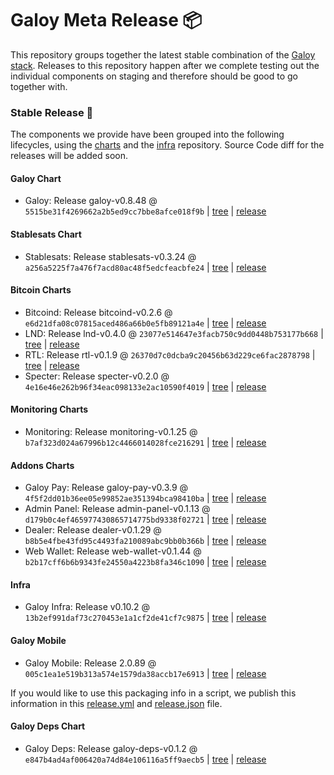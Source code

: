 # Galoy Meta Release 📦

This repository groups together the latest stable combination of the [Galoy stack](https://github.com/GaloyMoney/awesome-galoy#tech-components). 
Releases to this repository happen after we complete testing out the individual components on staging and therefore should be good to go together with.

### Stable Release 🎉

The components we provide have been grouped into the following lifecycles, using the [charts](https://github.com/GaloyMoney/charts) and the [infra](https://github.com/GaloyMoney/galoy-infra) repository. 
Source Code diff for the releases will be added soon.

#### Galoy Chart
- Galoy: Release galoy-v0.8.48 @ `5515be31f4269662a2b5ed9cc7bbe8afce018f9b` | [tree](https://github.com/GaloyMoney/charts/tree/5515be31f4269662a2b5ed9cc7bbe8afce018f9b/charts/galoy) | [release](https://github.com/GaloyMoney/charts/releases/tag/galoy-v0.8.48)

#### Stablesats Chart
- Stablesats: Release stablesats-v0.3.24 @ `a256a5225f7a476f7acd80ac48f5edcfeacbfe24` | [tree](https://github.com/GaloyMoney/charts/tree/a256a5225f7a476f7acd80ac48f5edcfeacbfe24/charts/stablesats) | [release](https://github.com/GaloyMoney/charts/releases/tag/stablesats-v0.3.24)

#### Bitcoin Charts
- Bitcoind: Release bitcoind-v0.2.6 @ `e6d21dfa08c07815aced486a66b0e5fb89121a4e` | [tree](https://github.com/GaloyMoney/charts/tree/e6d21dfa08c07815aced486a66b0e5fb89121a4e/charts/bitcoind) | [release](https://github.com/GaloyMoney/charts/releases/tag/bitcoind-v0.2.6)
- LND: Release lnd-v0.4.0 @ `23077e514647e3facb750c9dd0448b753177b668` | [tree](https://github.com/GaloyMoney/charts/tree/23077e514647e3facb750c9dd0448b753177b668/charts/lnd) | [release](https://github.com/GaloyMoney/charts/releases/tag/lnd-v0.4.0)
- RTL: Release rtl-v0.1.9 @ `26370d7c0dcba9c20456b63d229ce6fac2878798` | [tree](https://github.com/GaloyMoney/charts/tree/26370d7c0dcba9c20456b63d229ce6fac2878798/charts/rtl) | [release](https://github.com/GaloyMoney/charts/releases/tag/rtl-v0.1.9)
- Specter: Release specter-v0.2.0 @ `4e16e46e262b96f34eac098133e2ac10590f4019` | [tree](https://github.com/GaloyMoney/charts/tree/4e16e46e262b96f34eac098133e2ac10590f4019/charts/specter) | [release](https://github.com/GaloyMoney/charts/releases/tag/specter-v0.2.0)

#### Monitoring Charts
- Monitoring: Release monitoring-v0.1.25 @ `b7af323d024a67996b12c4466014028fce216291` | [tree](https://github.com/GaloyMoney/charts/tree/b7af323d024a67996b12c4466014028fce216291/charts/monitoring) | [release](https://github.com/GaloyMoney/charts/releases/tag/monitoring-v0.1.25)

#### Addons Charts
- Galoy Pay: Release galoy-pay-v0.3.9 @ `4f5f2dd01b36ee05e99852ae351394bca98410ba` | [tree](https://github.com/GaloyMoney/charts/tree/4f5f2dd01b36ee05e99852ae351394bca98410ba/charts/galoy-pay) | [release](https://github.com/GaloyMoney/charts/releases/tag/galoy-pay-v0.3.9)
- Admin Panel: Release admin-panel-v0.1.13 @ `d179b0c4ef465977430865714775bd9338f02721` | [tree](https://github.com/GaloyMoney/charts/tree/d179b0c4ef465977430865714775bd9338f02721/charts/admin-panel) | [release](https://github.com/GaloyMoney/charts/releases/tag/admin-panel-v0.1.13)
- Dealer: Release dealer-v0.1.29 @ `b8b5e4fbe43fd95c4493fa210089abc9bb0b366b` | [tree](https://github.com/GaloyMoney/charts/tree/b8b5e4fbe43fd95c4493fa210089abc9bb0b366b/charts/dealer) | [release](https://github.com/GaloyMoney/charts/releases/tag/dealer-v0.1.29)
- Web Wallet: Release web-wallet-v0.1.44 @ `b2b17cff6b6b9343fe24550a4223b8fa346c1090` | [tree](https://github.com/GaloyMoney/charts/tree/b2b17cff6b6b9343fe24550a4223b8fa346c1090/charts/web-wallet) | [release](https://github.com/GaloyMoney/charts/releases/tag/web-wallet-v0.1.44)

#### Infra

- Galoy Infra: Release v0.10.2 @ `13b2ef991daf73c270453e1a1cf2de41cf7c9875` | [tree](https://github.com/GaloyMoney/galoy-infra/tree/13b2ef991daf73c270453e1a1cf2de41cf7c9875) | [release](https://github.com/GaloyMoney/galoy-infra/releases/tag/v0.10.2)

#### Galoy Mobile

- Galoy Mobile: Release 2.0.89 @ `005c1ea1e519b313a574e1579da38accb17e6913` | [tree](https://github.com/GaloyMoney/galoy-mobile/tree/005c1ea1e519b313a574e1579da38accb17e6913) | [release](https://github.com/GaloyMoney/galoy-mobile/releases/tag/2.0.89)

If you would like to use this packaging info in a script, we publish this information in this [release.yml](./release.yml) and [release.json](./release.json) file.

#### Galoy Deps Chart
- Galoy Deps: Release galoy-deps-v0.1.2 @ `e847b4ad4af006420a74d84e106116a5ff9aecb5` | [tree](https://github.com/GaloyMoney/charts/tree/e847b4ad4af006420a74d84e106116a5ff9aecb5/charts/galoy-deps) | [release](https://github.com/GaloyMoney/charts/releases/tag/galoy-deps-v0.1.2)
